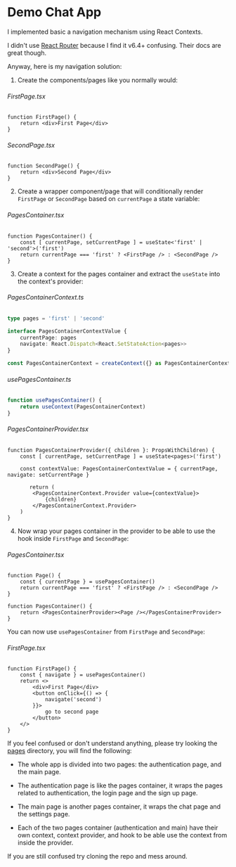 # Demo Chat App

I implemented basic a navigation mechanism using React Contexts.

I didn't use [React Router](https://reactrouter.com/en/main) because I find it v6.4+ confusing. Their docs are great though.

Anyway, here is my navigation solution:

1. Create the components/pages like you normally would:

###### FirstPage.tsx

```tsx
function FirstPage() {
    return <div>First Page</div>
}
```

###### SecondPage.tsx

```tsx
function SecondPage() {
    return <div>Second Page</div>
}
```

2. Create a wrapper component/page that will conditionally render `FirstPage` or `SecondPage` based on `currentPage` a state variable:

###### PagesContainer.tsx

```tsx
function PagesContainer() {
    const [ currentPage, setCurrentPage ] = useState<'first' | 'second'>('first')
    return currentPage === 'first' ? <FirstPage /> : <SecondPage />
}
```

3. Create a context for the pages container and extract the `useState` into the context's provider:


###### PagesContainerContext.ts

```typescript
type pages = 'first' | 'second'

interface PagesContainerContextValue {
    currentPage: pages
    navigate: React.Dispatch<React.SetStateAction<pages>>
}

const PagesContainerContext = createContext({} as PagesContainerContextValue)
```

###### usePagesContainer.ts

```typescript
function usePagesContainer() {
    return useContext(PagesContainerContext)
}
```

###### PagesContainerProvider.tsx

```tsx
function PagesContainerProvider({ children }: PropsWithChildren) {
    const [ currentPage, setCurrentPage ] = useState<pages>('first')

    const contextValue: PagesContainerContextValue = { currentPage, navigate: setCurrentPage }

       return (
        <PagesContainerContext.Provider value={contextValue}>
            {children}
        </PagesContainerContext.Provider>
    )
}
``` 

4. Now wrap your pages container in the provider to be able to use the hook inside `FirstPage` and `SecondPage`:


###### PagesContainer.tsx

```tsx
function Page() {
    const { currentPage } = usePagesContainer()
    return currentPage === 'first' ? <FirstPage /> : <SecondPage />
}

function PagesContainer() {
    return <PagesContainerProvider><Page /></PagesContainerProvider>
}
```

You can now use `usePagesContainer` from `FirstPage` and `SecondPage`:

###### FirstPage.tsx

```tsx
function FirstPage() {
    const { navigate } = usePagesContainer()
    return <>
        <div>First Page</div>
        <button onClick={() => {
            navigate('second')
        }}>
            go to second page
        </button>
    </>
}
```

If you feel confused or don't understand anything, please try looking the [pages](./frontend/src/pages/) directory, you will find the following:

- The whole app is divided into two pages: the authentication page, and the main page.

- The authentication page is like the pages container, it wraps the pages related to authentication, the login page and the sign up page.

- The main page is another pages container, it wraps the chat page and the settings page.

- Each of the two pages container (authentication and main) have their own context, context provider, and hook to be able use the context from inside the provider.

If you are still confused try cloning the repo and mess around.
